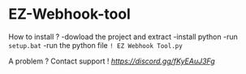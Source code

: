 # EZ-Webhook-tool

How to install ?
-dowload the project and extract 
-install python 
-run `setup.bat`
-run the python file `! EZ Webhook Tool.py`

A problem ? Contact support !
_https://discord.gg/fKyEAuJ3Fg_
